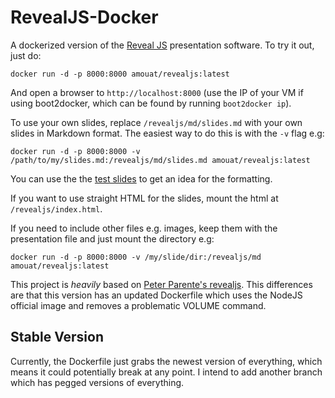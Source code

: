 RevealJS-Docker
===============

A dockerized version of the [Reveal JS](http://lab.hakim.se/reveal-js/#/) presentation software. To try it out, just do:

    docker run -d -p 8000:8000 amouat/revealjs:latest

And open a browser to `http://localhost:8000` (use the IP of your VM if
using boot2docker, which can be found by running `boot2docker ip`).

To use your own slides, replace `/revealjs/md/slides.md` with your own slides
in Markdown format. The easiest way to do this is with the `-v` flag e.g:

    docker run -d -p 8000:8000 -v /path/to/my/slides.md:/revealjs/md/slides.md amouat/revealjs:latest

You can use the the [test slides](https://raw.githubusercontent.com/amouat/revealjs-docker/master/test_slides.md) to get an idea for the formatting.

If you want to use straight HTML for the slides, mount the html at `/revealjs/index.html`.

If you need to include other files e.g. images, keep them with the presentation file and just mount the directory e.g:

    docker run -d -p 8000:8000 -v /my/slide/dir:/revealjs/md amouat/revealjs:latest

This project is *heavily* based on [Peter Parente's revealjs](https://github.com/parente/dockerfiles/tree/master/revealjs). This differences are that this version has an updated Dockerfile which uses the NodeJS official image and removes a problematic VOLUME command. 

## Stable Version

Currently, the Dockerfile just grabs the newest version of everything, which
means it could potentially break at any point. I intend to add another branch
which has pegged versions of everything.
